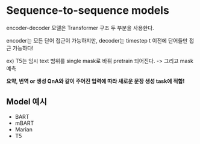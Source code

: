 # Sequence-to-sequence models

encoder-decoder 모델은 Transformer 구조 두 부분을 사용한다.

encoder는 모든 단어 접근이 가능하지만, decoder는 timestep t 이전에 단어들만 접근 가능하다!

ex) T5는 임시 text 범위를 single mask로 바꿔 pretrain 되어진다. -> 그리고 mask 예측

**요약, 번역 or 생성 QnA와 같이 주어진 입력에 따라 새로운 문장 생성 task에 적합!**

## Model 예시

* BART
* mBART
* Marian
* T5
